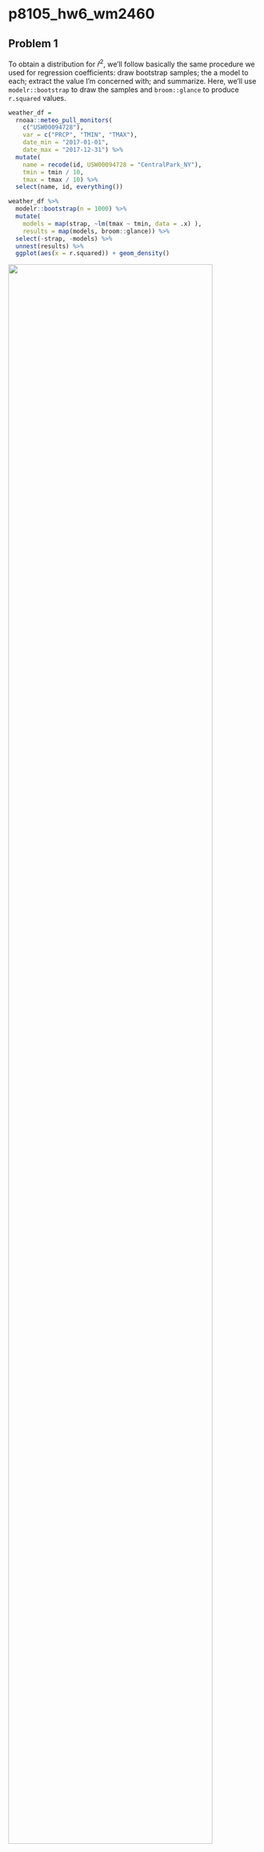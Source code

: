 p8105_hw6_wm2460
================

## Problem 1

To obtain a distribution for $\hat{r}^2$, we’ll follow basically the
same procedure we used for regression coefficients: draw bootstrap
samples; the a model to each; extract the value I’m concerned with; and
summarize. Here, we’ll use `modelr::bootstrap` to draw the samples and
`broom::glance` to produce `r.squared` values.

``` r
weather_df = 
  rnoaa::meteo_pull_monitors(
    c("USW00094728"),
    var = c("PRCP", "TMIN", "TMAX"), 
    date_min = "2017-01-01",
    date_max = "2017-12-31") %>%
  mutate(
    name = recode(id, USW00094728 = "CentralPark_NY"),
    tmin = tmin / 10,
    tmax = tmax / 10) %>%
  select(name, id, everything())
```

``` r
weather_df %>% 
  modelr::bootstrap(n = 1000) %>% 
  mutate(
    models = map(strap, ~lm(tmax ~ tmin, data = .x) ),
    results = map(models, broom::glance)) %>% 
  select(-strap, -models) %>% 
  unnest(results) %>% 
  ggplot(aes(x = r.squared)) + geom_density()
```

<img src="p8105_hw6_wm2460_files/figure-gfm/unnamed-chunk-1-1.png" width="90%" />

In this example, the $\hat{r}^2$ value is high, and the upper bound at 1
may be a cause for the generally skewed shape of the distribution. If we
wanted to construct a confidence interval for $R^2$, we could take the
2.5% and 97.5% quantiles of the estimates across bootstrap samples.
However, because the shape isn’t symmetric, using the mean +/- 1.96
times the standard error probably wouldn’t work well.

We can produce a distribution for $\log(\beta_0 * \beta1)$ using a
similar approach, with a bit more wrangling before we make our plot.

``` r
weather_df %>% 
  modelr::bootstrap(n = 1000) %>% 
  mutate(
    models = map(strap, ~lm(tmax ~ tmin, data = .x) ),
    results = map(models, broom::tidy)) %>% 
  select(-strap, -models) %>% 
  unnest(results) %>% 
  select(id = `.id`, term, estimate) %>% 
  pivot_wider(
    names_from = term, 
    values_from = estimate) %>% 
  rename(beta0 = `(Intercept)`, beta1 = tmin) %>% 
  mutate(log_b0b1 = log(beta0 * beta1)) %>% 
  ggplot(aes(x = log_b0b1)) + geom_density()
```

<img src="p8105_hw6_wm2460_files/figure-gfm/p1_plot-1.png" width="90%" />

As with $r^2$, this distribution is somewhat skewed and has some
outliers. The point of this is not to say you should always use the
bootstrap – it’s possible to establish “large sample” distributions for
strange parameters / values / summaries in a lot of cases, and those are
great to have. But it is helpful to know that there’s a way to do
inference even in tough cases.

## Problem 2

### Tidying the dataset

``` r
homicides_df = read_csv("./data/homicide-data.csv")

homicides_new = homicides_df %>% 
  janitor::clean_names() %>% 
  mutate(city_state = str_c(city, state, sep = "_")) %>% 
  filter(!city_state %in% c("Dallas_TX", "Phoenix_AZ", "Kansas City_MO", "Tulsa_AL"), 
         victim_race %in% c("Black", "White")) %>% 
  mutate(victim_age = as.numeric(victim_age),
         resolved = as.numeric(disposition == "Closed by arrest"),
         victim_race = fct_relevel(victim_race, "White"),
         victim_sex = fct_relevel(victim_sex, "Female"))
```

### `glm` for Baltimore

``` r
baltimore_glm = homicides_new %>% 
  filter(city_state == "Baltimore_MD") %>% 
  glm(resolved ~ victim_age + victim_sex + victim_race, family = binomial(), data = .) %>% 
  broom::tidy()

baltimore_glm
```

    ## # A tibble: 4 × 5
    ##   term             estimate std.error statistic  p.value
    ##   <chr>               <dbl>     <dbl>     <dbl>    <dbl>
    ## 1 (Intercept)       1.15      0.237        4.87 1.14e- 6
    ## 2 victim_age       -0.00673   0.00332     -2.02 4.30e- 2
    ## 3 victim_sexMale   -0.854     0.138       -6.18 6.26e-10
    ## 4 victim_raceBlack -0.842     0.175       -4.82 1.45e- 6

### Adjusted odds ratio for Baltimore

``` r
baltimore_or = baltimore_glm %>% 
  mutate(OR = exp(estimate),
         CI_lower = exp(estimate - 1.96 * std.error),
         CI_upper = exp(estimate + 1.96 * std.error))

baltimore_or %>%
  filter(term == "victim_sexMale") %>%
  select(term, OR, CI_lower, CI_upper) %>% 
  knitr::kable(digits = 3)
```

| term           |    OR | CI_lower | CI_upper |
|:---------------|------:|---------:|---------:|
| victim_sexMale | 0.426 |    0.325 |    0.558 |

For Baltimore, the adjusted odds ratio for solving homicides comparing
male victims to female victims keeping all other variables (i.e., victim
race and victim age) fixed is 0.4255117 with 95% CI (0.324559,
0.5578655).

### `glm` and adjusted odds ratio for all cities

``` r
all_glm = homicides_new %>% 
  nest(all_cities = -city_state) %>%
  mutate(models = map(.x = all_cities, ~glm(resolved ~ victim_age + victim_sex + victim_race, family = binomial(), data = .)),
         results = map(models, broom::tidy)) %>% 
  select(-models, -all_cities) %>% 
  unnest(cols = results) %>% 
  mutate(OR = exp(estimate),
         CI_lower = exp(estimate - 1.96 * std.error),
         CI_upper = exp(estimate + 1.96 * std.error)) %>% 
  filter(term == "victim_sexMale") %>% 
  select(city_state, OR, CI_lower, CI_upper)

all_glm %>% 
  knitr::kable(digits = 3)
```

| city_state        |    OR | CI_lower | CI_upper |
|:------------------|------:|---------:|---------:|
| Albuquerque_NM    | 1.767 |    0.831 |    3.761 |
| Atlanta_GA        | 1.000 |    0.684 |    1.463 |
| Baltimore_MD      | 0.426 |    0.325 |    0.558 |
| Baton Rouge_LA    | 0.381 |    0.209 |    0.695 |
| Birmingham_AL     | 0.870 |    0.574 |    1.318 |
| Boston_MA         | 0.674 |    0.356 |    1.276 |
| Buffalo_NY        | 0.521 |    0.290 |    0.935 |
| Charlotte_NC      | 0.884 |    0.557 |    1.403 |
| Chicago_IL        | 0.410 |    0.336 |    0.501 |
| Cincinnati_OH     | 0.400 |    0.236 |    0.677 |
| Columbus_OH       | 0.532 |    0.378 |    0.750 |
| Denver_CO         | 0.479 |    0.236 |    0.971 |
| Detroit_MI        | 0.582 |    0.462 |    0.734 |
| Durham_NC         | 0.812 |    0.392 |    1.683 |
| Fort Worth_TX     | 0.669 |    0.397 |    1.127 |
| Fresno_CA         | 1.335 |    0.580 |    3.071 |
| Houston_TX        | 0.711 |    0.558 |    0.907 |
| Indianapolis_IN   | 0.919 |    0.679 |    1.242 |
| Jacksonville_FL   | 0.720 |    0.537 |    0.966 |
| Las Vegas_NV      | 0.837 |    0.608 |    1.154 |
| Long Beach_CA     | 0.410 |    0.156 |    1.082 |
| Los Angeles_CA    | 0.662 |    0.458 |    0.956 |
| Louisville_KY     | 0.491 |    0.305 |    0.790 |
| Memphis_TN        | 0.723 |    0.529 |    0.988 |
| Miami_FL          | 0.515 |    0.304 |    0.872 |
| Milwaukee_wI      | 0.727 |    0.499 |    1.060 |
| Minneapolis_MN    | 0.947 |    0.478 |    1.875 |
| Nashville_TN      | 1.034 |    0.685 |    1.562 |
| New Orleans_LA    | 0.585 |    0.422 |    0.811 |
| New York_NY       | 0.262 |    0.138 |    0.499 |
| Oakland_CA        | 0.563 |    0.365 |    0.868 |
| Oklahoma City_OK  | 0.974 |    0.624 |    1.520 |
| Omaha_NE          | 0.382 |    0.203 |    0.721 |
| Philadelphia_PA   | 0.496 |    0.378 |    0.652 |
| Pittsburgh_PA     | 0.431 |    0.265 |    0.700 |
| Richmond_VA       | 1.006 |    0.498 |    2.033 |
| San Antonio_TX    | 0.705 |    0.398 |    1.249 |
| Sacramento_CA     | 0.669 |    0.335 |    1.337 |
| Savannah_GA       | 0.867 |    0.422 |    1.780 |
| San Bernardino_CA | 0.500 |    0.171 |    1.462 |
| San Diego_CA      | 0.413 |    0.200 |    0.855 |
| San Francisco_CA  | 0.608 |    0.317 |    1.165 |
| St. Louis_MO      | 0.703 |    0.530 |    0.932 |
| Stockton_CA       | 1.352 |    0.621 |    2.942 |
| Tampa_FL          | 0.808 |    0.348 |    1.876 |
| Tulsa_OK          | 0.976 |    0.614 |    1.552 |
| Washington_DC     | 0.690 |    0.468 |    1.017 |

### Plot for adjusted OR and 95% CI

``` r
or_plot = all_glm %>% 
  mutate(city_state = fct_reorder(city_state, OR)) %>% 
  ggplot(aes(x = city_state, y = OR)) +
  geom_point() +
  ylim(0, 4) +
  geom_errorbar(aes(ymin = CI_lower, ymax = CI_upper)) + 
  theme(axis.text.x = element_text(angle = 90, vjust = 0.5, hjust = 1))

or_plot
```

<img src="p8105_hw6_wm2460_files/figure-gfm/plot_or-1.png" width="90%" />

Here, we can see that New York has the lowest adjusted odds ratio and
Albuquerque has the highest adjusted odds ratio. Many cities have
adjusted odds ratio below 1, and this means that the odds of having a
resolved homicide among male victims is lower than the odds of having a
resolved homicide among female victims in those cities, adjusting for
victim age and victim race.

On the other hand, several cities, such as Nashville, Fresno, Stockton,
and Albuquerque, have odds ratio larger than 1, meaning that the
adjusted odds of having a resolved homicide among male victims is higher
than the odds of having a resolved homicide among female victims,
adjusting for victim age and victim race. Besides, the 95% CI of Fresno,
Stockton, and Albuquerque is much wider than other cities.

## Problem 3

### Load and clean

``` r
bw_df = read_csv("./data/birthweight.csv")
```

    ## Rows: 4342 Columns: 20
    ## ── Column specification ────────────────────────────────────────────────────────
    ## Delimiter: ","
    ## dbl (20): babysex, bhead, blength, bwt, delwt, fincome, frace, gaweeks, malf...
    ## 
    ## ℹ Use `spec()` to retrieve the full column specification for this data.
    ## ℹ Specify the column types or set `show_col_types = FALSE` to quiet this message.

``` r
bw_new = bw_df %>% 
  mutate(babysex = as.factor(babysex),
         frace = as.factor(frace),
         malform = as.factor(malform),
         mrace = as.factor(mrace)) 

sum(is.na(bw_new))
```

    ## [1] 0

Cleaned the dataset and there is no missing data since
`sum(is.na(bw_new))` returns 0.

### Model 1 & residual plot

``` r
m1 = lm(bwt ~ wtgain, data = bw_new)

m1
```

    ## 
    ## Call:
    ## lm(formula = bwt ~ wtgain, data = bw_new)
    ## 
    ## Coefficients:
    ## (Intercept)       wtgain  
    ##     2858.91        11.57

``` r
m1_df = bw_new %>% 
  select(bwt, wtgain) %>% 
  modelr::add_residuals(m1) %>% 
  modelr::add_predictions(m1)

m1_df %>% 
  ggplot(aes(x = wtgain, y = resid)) + geom_violin()
```

<img src="p8105_hw6_wm2460_files/figure-gfm/m1-1.png" width="90%" />

I picked the variable `wtgain` as the predictor for model 1 and I picked
it based on a hypothesized structure for the factors that underly
birthweight. It is possible that mother’s weight gain during pregnancy
is closely related to baby’s birth weight. If the mother gains more
weight, perhaps the baby’s birth weight is heavier, suggesting a
positive relationship between the two variables.

The residual plot shows that the residual of `wtgain` is approximately
normally distributed and there are not any notable outliers from the
residual plot.

## Model 2 & 3

``` r
m2 = lm(bwt ~ blength + gaweeks, data = bw_new)

m2
```

    ## 
    ## Call:
    ## lm(formula = bwt ~ blength + gaweeks, data = bw_new)
    ## 
    ## Coefficients:
    ## (Intercept)      blength      gaweeks  
    ##    -4347.67       128.56        27.05

``` r
m3 = lm(bwt ~ bhead + blength + babysex + bhead*blength + bhead*babysex + blength*babysex + bhead*blength*babysex, data = bw_new)

m3
```

    ## 
    ## Call:
    ## lm(formula = bwt ~ bhead + blength + babysex + bhead * blength + 
    ##     bhead * babysex + blength * babysex + bhead * blength * babysex, 
    ##     data = bw_new)
    ## 
    ## Coefficients:
    ##            (Intercept)                   bhead                 blength  
    ##             -7176.8170                181.7956                102.1269  
    ##               babysex2           bhead:blength          bhead:babysex2  
    ##              6374.8684                 -0.5536               -198.3932  
    ##       blength:babysex2  bhead:blength:babysex2  
    ##              -123.7729                  3.8781

## Crossvalidation

``` r
bw_cv = crossv_mc(bw_new, 100) %>% 
  mutate(train = map(train, as_tibble),
         test = map(test, as_tibble)) %>% 
  mutate(m1_cv = map(train, ~lm(bwt ~ wtgain, data = .x)),
         m2_cv = map(train, ~lm(bwt ~ blength + gaweeks, data = .x)),
         m3_cv = map(train, ~lm(bwt ~ bhead + blength + babysex + bhead*blength + bhead*babysex + blength*babysex + bhead*blength*babysex, data = .x))) %>% 
  mutate(rmse_m1 = map2_dbl(m1_cv, test, ~rmse(model = .x, data = .y)),
         rmse_m2 = map2_dbl(m2_cv, test, ~rmse(model = .x, data = .y)), 
         rmse_m3 = map2_dbl(m3_cv, test, ~rmse(model = .x, data = .y)))

bw_cv_plot = bw_cv %>% 
  select(starts_with("rmse")) %>% 
  pivot_longer(everything(), 
               names_to = "model",
               values_to = "rmse",
               names_prefix = "rmse_") %>% 
  ggplot(aes(x = model, y = rmse)) + geom_violin()

bw_cv_plot
```

<img src="p8105_hw6_wm2460_files/figure-gfm/cv-1.png" width="90%" />

From the violin plot, we can see that model 1, which is the model I
proposed, has the highest RMSE and model 3 has the lowest RMSE. Since it
is preferable to select the model with the smallest RMSE, model 3 is
better comparing to the other two models.

## End of HW6
